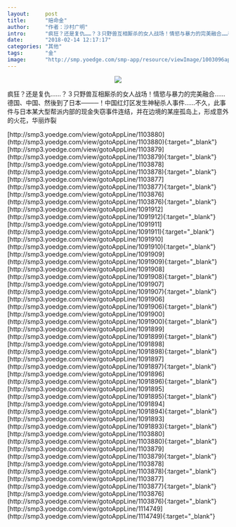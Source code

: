 ```yaml
---
layout:     post
title:      "赔命金"
author:     "作者：沙村广明"
intro:      "疯狂？还是复仇……？３只野兽互相厮杀的女人战场！情慾与暴力的完美融合……德国、中国、然後到了日本────！中国红灯区发生神秘杀人事件……不久，此事件与日本某大型帮派内部的现金失窃事件连结，并在边境的某座孤岛上，形成意外的火花，华丽炸裂"
date:       "2018-02-14 12:17:17"
categories: "其他"
tags:       "金"
image:      "http://smp.yoedge.com/smp-app/resource/viewImage/1003096appline.png"
---
```

<div style="text-align: center">
<p><img src="http://smp.yoedge.com/smp-app/resource/viewImage/1003096appline.png"/></p>
</div>
<p class="post-meta">
<span>疯狂？还是复仇……？３只野兽互相厮杀的女人战场！情慾与暴力的完美融合……德国、中国、然後到了日本────！中国红灯区发生神秘杀人事件……不久，此事件与日本某大型帮派内部的现金失窃事件连结，并在边境的某座孤岛上，形成意外的火花，华丽炸裂</span>
</p>
[http://smp3.yoedge.com/view/gotoAppLine/1103880](http://smp3.yoedge.com/view/gotoAppLine/1103880){:target="_blank"}
[http://smp3.yoedge.com/view/gotoAppLine/1103879](http://smp3.yoedge.com/view/gotoAppLine/1103879){:target="_blank"}
[http://smp3.yoedge.com/view/gotoAppLine/1103878](http://smp3.yoedge.com/view/gotoAppLine/1103878){:target="_blank"}
[http://smp3.yoedge.com/view/gotoAppLine/1103877](http://smp3.yoedge.com/view/gotoAppLine/1103877){:target="_blank"}
[http://smp3.yoedge.com/view/gotoAppLine/1103876](http://smp3.yoedge.com/view/gotoAppLine/1103876){:target="_blank"}
[http://smp3.yoedge.com/view/gotoAppLine/1091912](http://smp3.yoedge.com/view/gotoAppLine/1091912){:target="_blank"}
[http://smp3.yoedge.com/view/gotoAppLine/1091911](http://smp3.yoedge.com/view/gotoAppLine/1091911){:target="_blank"}
[http://smp3.yoedge.com/view/gotoAppLine/1091910](http://smp3.yoedge.com/view/gotoAppLine/1091910){:target="_blank"}
[http://smp3.yoedge.com/view/gotoAppLine/1091909](http://smp3.yoedge.com/view/gotoAppLine/1091909){:target="_blank"}
[http://smp3.yoedge.com/view/gotoAppLine/1091908](http://smp3.yoedge.com/view/gotoAppLine/1091908){:target="_blank"}
[http://smp3.yoedge.com/view/gotoAppLine/1091907](http://smp3.yoedge.com/view/gotoAppLine/1091907){:target="_blank"}
[http://smp3.yoedge.com/view/gotoAppLine/1091906](http://smp3.yoedge.com/view/gotoAppLine/1091906){:target="_blank"}
[http://smp3.yoedge.com/view/gotoAppLine/1091900](http://smp3.yoedge.com/view/gotoAppLine/1091900){:target="_blank"}
[http://smp3.yoedge.com/view/gotoAppLine/1091899](http://smp3.yoedge.com/view/gotoAppLine/1091899){:target="_blank"}
[http://smp3.yoedge.com/view/gotoAppLine/1091898](http://smp3.yoedge.com/view/gotoAppLine/1091898){:target="_blank"}
[http://smp3.yoedge.com/view/gotoAppLine/1091897](http://smp3.yoedge.com/view/gotoAppLine/1091897){:target="_blank"}
[http://smp3.yoedge.com/view/gotoAppLine/1091896](http://smp3.yoedge.com/view/gotoAppLine/1091896){:target="_blank"}
[http://smp3.yoedge.com/view/gotoAppLine/1091895](http://smp3.yoedge.com/view/gotoAppLine/1091895){:target="_blank"}
[http://smp3.yoedge.com/view/gotoAppLine/1091894](http://smp3.yoedge.com/view/gotoAppLine/1091894){:target="_blank"}
[http://smp3.yoedge.com/view/gotoAppLine/1091893](http://smp3.yoedge.com/view/gotoAppLine/1091893){:target="_blank"}
[http://smp3.yoedge.com/view/gotoAppLine/1103880](http://smp3.yoedge.com/view/gotoAppLine/1103880){:target="_blank"}
[http://smp3.yoedge.com/view/gotoAppLine/1103879](http://smp3.yoedge.com/view/gotoAppLine/1103879){:target="_blank"}
[http://smp3.yoedge.com/view/gotoAppLine/1103878](http://smp3.yoedge.com/view/gotoAppLine/1103878){:target="_blank"}
[http://smp3.yoedge.com/view/gotoAppLine/1103877](http://smp3.yoedge.com/view/gotoAppLine/1103877){:target="_blank"}
[http://smp3.yoedge.com/view/gotoAppLine/1103876](http://smp3.yoedge.com/view/gotoAppLine/1103876){:target="_blank"}
[http://smp3.yoedge.com/view/gotoAppLine/1114749](http://smp3.yoedge.com/view/gotoAppLine/1114749){:target="_blank"}


